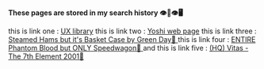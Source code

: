 **These pages are stored in my search history 👁️👄👁️🖥️**

this is link one :  [UX library](https://www.uxlibrary.org)
this is link two : [Yoshi web page](https://yoshiscraftedworld.nintendo.com)
this is link three : [Steamed Hams but it's Basket Case by Green Day🎵 ](https://youtu.be/vqCHdVOzetc)
this is link four : [ENTIRE Phantom Blood but ONLY Speedwagon💛 ](https://youtu.be/XBepfdg_FvY)
and
this is link five : [(HQ) Vitas - The 7th Element 2001🎵](https://youtu.be/qWVc-xVZxho)
<!-- 
C:\Users\LORD\Desktop\mdlinks-prueba\LIM015-md-links\prueba\test.md
LIM015-md-links\prueba\test.md -->